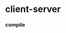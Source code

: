 # client-server

### compile
``` gcc circular_buffer.c client-server.c -o client-server.out -lpthread -Wall
